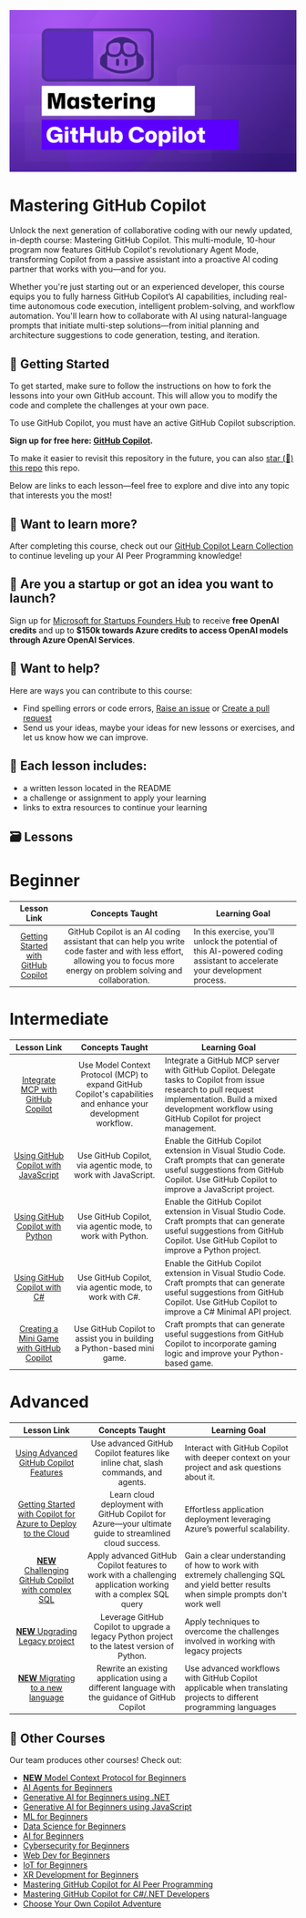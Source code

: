 ![Mastering GitHub Copilot for AI Peer Programming](./images/Mastering-GitHub-Copilot.png)

# Mastering GitHub Copilot
Unlock the next generation of collaborative coding with our newly updated, in-depth course: Mastering GitHub Copilot. This multi-module, 10-hour program now features GitHub Copilot's revolutionary Agent Mode, transforming Copilot from a passive assistant into a proactive AI coding partner that works with you—and for you.

Whether you're just starting out or an experienced developer, this course equips you to fully harness GitHub Copilot’s AI capabilities, including real-time autonomous code execution, intelligent problem-solving, and workflow automation. You'll learn how to collaborate with AI using natural-language prompts that initiate multi-step solutions—from initial planning and architecture suggestions to code generation, testing, and iteration.

## 🌱 Getting Started

To get started, make sure to follow the instructions on how to fork the lessons into your own GitHub account. This will allow you to modify the code and complete the challenges at your own pace.

To use GitHub Copilot, you must have an active GitHub Copilot subscription.

**Sign up for free here: [GitHub Copilot](https://gh.io/copilot).**

To make it easier to revisit this repository in the future, you can also [star (🌟) this repo](https://docs.github.com/en/get-started/exploring-projects-on-github/saving-repositories-with-stars?WT.mc_id=academic-113596-abartolo) this repo.

Below are links to each lesson—feel free to explore and dive into any topic that interests you the most!


## 🧠 Want to learn more?
After completing this course, check out our [GitHub Copilot Learn Collection](https://learn.microsoft.com/collections/kkqrhmxoqn54?WT.mc_id=academic-113596-abartolo) to continue leveling up your AI Peer Programming knowledge!

##  🚀  Are you a startup or got an idea you want to launch?

Sign up for [Microsoft for Startups Founders Hub](https://foundershub.startups.microsoft.com/signup?WT.mc_id=academic-113596-abartolo) to receive **free OpenAI credits** and up to **$150k towards Azure credits to access OpenAI models through Azure OpenAI Services**.

##  🙏 Want to help?

Here are ways you can contribute to this course:
- Find spelling errors or code errors, [Raise an issue](https://github.com/microsoft/Mastering-GitHub-Copilot-for-Peer-Programming/issues/new/choose) or [Create a pull request](https://github.com/microsoft/Mastering-GitHub-Copilot-for-Peer-Programming/pulls)
- Send us your ideas, maybe your ideas for new lessons or exercises, and let us know how we can improve.

## 📂 Each lesson includes:

- a written lesson located in the README
- a challenge or assignment to apply your learning
- links to extra resources to continue your learning

## 🗃️ Lessons

# Beginner
|              Lesson Link              |                       Concepts Taught                       |                     Learning Goal                 |
| :------------------------------------: | :---------------------------------------------------------: | ----------------------------------------------------------- |
| [Getting Started with GitHub Copilot](./Getting-Started-with-GitHub-Copilot) | GitHub Copilot is an AI coding assistant that can help you write code faster and with less effort, allowing you to focus more energy on problem solving and collaboration. |  In this exercise, you'll unlock the potential of this AI-powered coding assistant to accelerate your development process. |

# Intermediate
|              Lesson Link              |                       Concepts Taught                       |                     Learning Goal                 |
| :------------------------------------: | :---------------------------------------------------------: | ----------------------------------------------------------- |
| [Integrate MCP with GitHub Copilot](./Integrate-MCP-with-Copilot) | Use Model Context Protocol (MCP) to expand GitHub Copilot's capabilities and enhance your development workflow. | Integrate a GitHub MCP server with GitHub Copilot. Delegate tasks to Copilot from issue research to pull request implementation. Build a mixed development workflow using GitHub Copilot for project management. |
| [Using GitHub Copilot with JavaScript](./Using-GitHub-Copilot-with-JavaScript) | Use GitHub Copilot, via agentic mode, to work with JavaScript. | Enable the GitHub Copilot extension in Visual Studio Code. Craft prompts that can generate useful suggestions from GitHub Copilot. Use GitHub Copilot to improve a JavaScript project. |
| [Using GitHub Copilot with Python](./Using-GitHub-Copilot-with-Python) | Use GitHub Copilot, via agentic mode, to work with Python. | Enable the GitHub Copilot extension in Visual Studio Code. Craft prompts that can generate useful suggestions from GitHub Copilot. Use GitHub Copilot to improve a Python project. |
| [Using GitHub Copilot with C#](./Using-GitHub-Copilot-with-CSharp) | Use GitHub Copilot, via agentic mode, to work with C#. | Enable the GitHub Copilot extension in Visual Studio Code. Craft prompts that can generate useful suggestions from GitHub Copilot. Use GitHub Copilot to improve a C# Minimal API project. |
| [Creating a Mini Game with GitHub Copilot](./Creating-Mini-Game-with-GitHub-Copilot) | Use GitHub Copilot to assist you in building a Python-based mini game. | Craft prompts that can generate useful suggestions from GitHub Copilot to incorporate gaming logic and improve your Python-based game. |

# Advanced
|              Lesson Link              |                       Concepts Taught                       |                     Learning Goal                 |
| :------------------------------------: | :---------------------------------------------------------: | ----------------------------------------------------------- |
| [Using Advanced GitHub Copilot Features](./Using-Advanced-GitHub-Copilot-Features) | Use advanced GitHub Copilot features like inline chat, slash commands, and agents. | Interact with GitHub Copilot with deeper context on your project and ask questions about it. |
| [Getting Started with Copilot for Azure to Deploy to the Cloud](./Using-GitHub-Copilot-for-Azure-to-Deploy-to-Cloud) | Learn cloud deployment with GitHub Copilot for Azure—your ultimate guide to streamlined cloud success. | Effortless application deployment leveraging Azure’s powerful scalability. |
| [**NEW** Challenging GitHub Copilot with complex SQL](./Challenging-GitHub-Copilot-with-SQL) | Apply advanced GitHub Copilot features to work with a challenging application working with a complex SQL query | Gain a clear understanding of how to work with extremely challenging SQL and yield better results when simple prompts don't work well |
| [**NEW** Upgrading Legacy project](./Upgrading-Legacy-Projects) | Leverage GitHub Copilot to upgrade a legacy Python project to the latest version of Python. | Apply techniques to overcome the challenges involved in working with legacy projects |
| [**NEW** Migrating to a new language](./Migrating-Languages) | Rewrite an existing application using a different language with the guidance of GitHub Copilot | Use advanced workflows with GitHub Copilot applicable when translating projects to different programming languages |


## 🎒  Other Courses

Our team produces other courses! Check out:

- [**NEW** Model Context Protocol for Beginners](https://github.com/microsoft/mcp-for-beginners)
- [AI Agents for Beginners](https://github.com/microsoft/ai-agents-for-beginners)
- [Generative AI for Beginners using .NET](https://github.com/microsoft/Generative-AI-for-beginners-dotnet)
- [Generative AI for Beginners using JavaScript](https://aka.ms/genai-js-course)
- [ML for Beginners](https://aka.ms/ml-beginners)
- [Data Science for Beginners](https://aka.ms/datascience-beginners)
- [AI for Beginners](https://aka.ms/ai-beginners)
- [Cybersecurity for Beginners](https://github.com/microsoft/Security-101)
- [Web Dev for Beginners](https://aka.ms/webdev-beginners)
- [IoT for Beginners](https://aka.ms/iot-beginners)
- [XR Development for Beginners](https://github.com/microsoft/xr-development-for-beginners)
- [Mastering GitHub Copilot for AI Peer Programming](https://aka.ms/GitHubCopilotAI)
- [Mastering GitHub Copilot for C#/.NET Developers](https://github.com/microsoft/mastering-github-copilot-for-dotnet-csharp-developers)
- [Choose Your Own Copilot Adventure](https://github.com/microsoft/CopilotAdventures)
